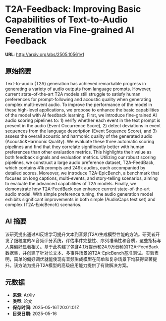 # T2A-Feedback: Improving Basic Capabilities of Text-to-Audio Generation via Fine-grained AI Feedback

**URL**: http://arxiv.org/abs/2505.10561v1

## 原始摘要

Text-to-audio (T2A) generation has achieved remarkable progress in generating
a variety of audio outputs from language prompts. However, current
state-of-the-art T2A models still struggle to satisfy human preferences for
prompt-following and acoustic quality when generating complex multi-event
audio. To improve the performance of the model in these high-level
applications, we propose to enhance the basic capabilities of the model with AI
feedback learning. First, we introduce fine-grained AI audio scoring pipelines
to: 1) verify whether each event in the text prompt is present in the audio
(Event Occurrence Score), 2) detect deviations in event sequences from the
language description (Event Sequence Score), and 3) assess the overall acoustic
and harmonic quality of the generated audio (Acoustic&amp;Harmonic Quality). We
evaluate these three automatic scoring pipelines and find that they correlate
significantly better with human preferences than other evaluation metrics. This
highlights their value as both feedback signals and evaluation metrics.
Utilizing our robust scoring pipelines, we construct a large audio preference
dataset, T2A-FeedBack, which contains 41k prompts and 249k audios, each
accompanied by detailed scores. Moreover, we introduce T2A-EpicBench, a
benchmark that focuses on long captions, multi-events, and story-telling
scenarios, aiming to evaluate the advanced capabilities of T2A models. Finally,
we demonstrate how T2A-FeedBack can enhance current state-of-the-art audio
model. With simple preference tuning, the audio generation model exhibits
significant improvements in both simple (AudioCaps test set) and complex
(T2A-EpicBench) scenarios.


## AI 摘要

该研究提出通过AI反馈学习提升文本到音频(T2A)生成模型性能的方法。研究者开发了细粒度的AI音频评分系统，评估事件完整性、序列准确性和音质，这些指标与人类偏好显著相关。基于此构建了包含4.1万提示和24.9万音频的T2A-FeedBack数据集，并创建了针对长文本、多事件场景的T2A-EpicBench基准测试。实验表明，简单的偏好调优就能使现有音频生成模型在简单和复杂场景下均获得显著提升。该方法为提升T2A模型的高级应用能力提供了有效解决方案。

## 元数据

- **来源**: ArXiv
- **类型**: 论文
- **保存时间**: 2025-05-16T20:01:01Z
- **目录日期**: 2025-05-16
